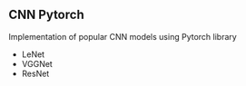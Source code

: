 ## CNN Pytorch
Implementation of popular CNN models using Pytorch library
- LeNet
- VGGNet
- ResNet
